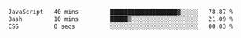 
<!--START_SECTION:waka-->

```txt
JavaScript   40 mins         ███████████████████▓░░░░░   78.87 %
Bash         10 mins         █████▒░░░░░░░░░░░░░░░░░░░   21.09 %
CSS          0 secs          ░░░░░░░░░░░░░░░░░░░░░░░░░   00.03 %
```

<!--END_SECTION:waka-->

